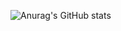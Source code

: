 ![Anurag's GitHub stats](https://github-readme-stats.vercel.app/api?username=erikv99&show_icons=true&theme=transparent)
